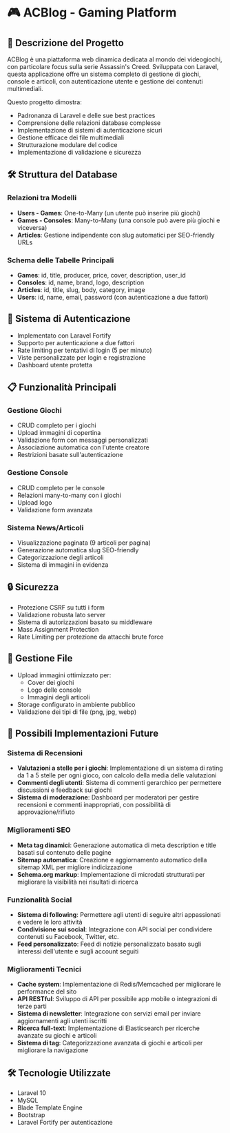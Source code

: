 # 🎮 ACBlog - Gaming Platform


## 📝 Descrizione del Progetto
ACBlog è una piattaforma web dinamica dedicata al mondo dei videogiochi, con particolare focus sulla serie Assassin's Creed. Sviluppata con Laravel, questa applicazione offre un sistema completo di gestione di giochi, console e articoli, con autenticazione utente e gestione dei contenuti multimediali.

Questo progetto dimostra:
- Padronanza di Laravel e delle sue best practices
- Comprensione delle relazioni database complesse
- Implementazione di sistemi di autenticazione sicuri
- Gestione efficace dei file multimediali
- Strutturazione modulare del codice
- Implementazione di validazione e sicurezza


## 🛠️ Struttura del Database

### Relazioni tra Modelli
- **Users - Games**: One-to-Many (un utente può inserire più giochi)
- **Games - Consoles**: Many-to-Many (una console può avere più giochi e viceversa)
- **Articles**: Gestione indipendente con slug automatici per SEO-friendly URLs

### Schema delle Tabelle Principali
- **Games**: id, title, producer, price, cover, description, user_id
- **Consoles**: id, name, brand, logo, description
- **Articles**: id, title, slug, body, category, image
- **Users**: id, name, email, password (con autenticazione a due fattori)


## 🔐 Sistema di Autenticazione
- Implementato con Laravel Fortify
- Supporto per autenticazione a due fattori
- Rate limiting per tentativi di login (5 per minuto)
- Viste personalizzate per login e registrazione
- Dashboard utente protetta


## 📋 Funzionalità Principali

### Gestione Giochi
- CRUD completo per i giochi
- Upload immagini di copertina
- Validazione form con messaggi personalizzati
- Associazione automatica con l'utente creatore
- Restrizioni basate sull'autenticazione

### Gestione Console
- CRUD completo per le console
- Relazioni many-to-many con i giochi
- Upload logo
- Validazione form avanzata

### Sistema News/Articoli
- Visualizzazione paginata (9 articoli per pagina)
- Generazione automatica slug SEO-friendly
- Categorizzazione degli articoli
- Sistema di immagini in evidenza


## 🔒 Sicurezza
- Protezione CSRF su tutti i form
- Validazione robusta lato server
- Sistema di autorizzazioni basato su middleware
- Mass Assignment Protection
- Rate Limiting per protezione da attacchi brute force


## 💾 Gestione File
- Upload immagini ottimizzato per:
  - Cover dei giochi
  - Logo delle console
  - Immagini degli articoli
- Storage configurato in ambiente pubblico
- Validazione dei tipi di file (png, jpg, webp)


## 🚀 Possibili Implementazioni Future

### Sistema di Recensioni
- **Valutazioni a stelle per i giochi**: Implementazione di un sistema di rating da 1 a 5 stelle per ogni gioco, con calcolo della media delle valutazioni
- **Commenti degli utenti**: Sistema di commenti gerarchico per permettere discussioni e feedback sui giochi
- **Sistema di moderazione**: Dashboard per moderatori per gestire recensioni e commenti inappropriati, con possibilità di approvazione/rifiuto

### Miglioramenti SEO
- **Meta tag dinamici**: Generazione automatica di meta description e title basati sul contenuto delle pagine
- **Sitemap automatica**: Creazione e aggiornamento automatico della sitemap XML per migliore indicizzazione
- **Schema.org markup**: Implementazione di microdati strutturati per migliorare la visibilità nei risultati di ricerca

### Funzionalità Social
- **Sistema di following**: Permettere agli utenti di seguire altri appassionati e vedere le loro attività
- **Condivisione sui social**: Integrazione con API social per condividere contenuti su Facebook, Twitter, etc.
- **Feed personalizzato**: Feed di notizie personalizzato basato sugli interessi dell'utente e sugli account seguiti

### Miglioramenti Tecnici
- **Cache system**: Implementazione di Redis/Memcached per migliorare le performance del sito
- **API RESTful**: Sviluppo di API per possibile app mobile o integrazioni di terze parti
- **Sistema di newsletter**: Integrazione con servizi email per inviare aggiornamenti agli utenti iscritti
- **Ricerca full-text**: Implementazione di Elasticsearch per ricerche avanzate su giochi e articoli
- **Sistema di tag**: Categorizzazione avanzata di giochi e articoli per migliorare la navigazione


## 🛠️ Tecnologie Utilizzate
- Laravel 10
- MySQL
- Blade Template Engine
- Bootstrap
- Laravel Fortify per autenticazione



